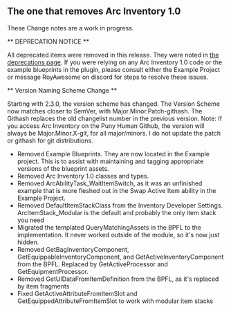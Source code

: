 ## The one that removes Arc Inventory 1.0

These Change notes are a work in progress.  

** DEPRECATION NOTICE **

All deprecated items were removed in this release.  They were noted in [the deprecations page](../deprecations.md).  If you were relying on any Arc Inventory 1.0 code or the example blueprints in the plugin, please consult either the Example Project or message RoyAwesome on discord for steps to resolve these issues.

** Version Naming Scheme Change **

Starting with 2.3.0, the version scheme has changed.  The Version Scheme now matches closer to SemVer, with Major.Minor.Patch-githash.  The Githash replaces the old changelist number in the previous version.  Note: If you access Arc Inventory on the Puny Human Github, the version will always be Major.Minor.X-git, for all major/minors.  I do not update the patch or githash for git distributions.  



* Removed Example Blueprints.  They are now located in the Example project.  This is to assist with maintaining and tagging appropriate versions of the blueprint assets.  
* Removed Arc Inventory 1.0 classes and types.  
* Removed ArcAbilityTask_WaitItemSwitch, as it was an unfinished example that is more fleshed out in the Swap Active Item ability in the Example Project.  
* Removed DefaultItemStackClass from the Inventory Developer Settings.  ArcItemStack_Modular is the default and probably the only item stack you need
* Migrated the templated QueryMatchingAssets in the BPFL to the implementation.  It never worked outside of the module, so it's now just hidden.
* Removed GetBagInventoryComponent, GetEquippableInventoryComponent, and GetActiveInventoryComponent from the BPFL.  Replaced by GetActiveProcessor and GetEquipmentProcessor.
* Removed GetUIDataFromItemDefinition from the BPFL, as it's replaced by item fragments
* Fixed GetActiveAttributeFromItemSlot and GetEquippedAttributeFromItemSlot to work with modular item stacks